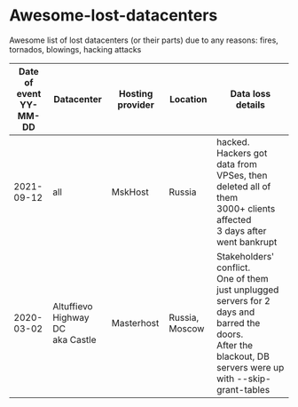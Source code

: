 # Awesome-lost-datacenters
Awesome list of lost datacenters (or their parts) due to any reasons: fires, tornados, blowings, hacking attacks

|Date of event<br />YY-MM-DD|Datacenter     |Hosting provider|Location|Data loss details|
|----          |---        |---                              |----    |----             |
|2021-09-12    |all                          |MskHost        |Russia  |hacked. Hackers got data from VPSes, then deleted all of them<br />3000+ clients affected<br />3 days after went bankrupt|
|2020-03-02    |Altuffievo Highway DC<br /> aka Castle |Masterhost |Russia, Moscow| Stakeholders' conflict. <br />One of them just unplugged servers for 2 days and barred the doors.<br />After the blackout, DB servers were up with --skip-grant-tables|
